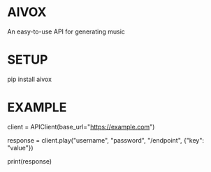 # AIVOX

An easy-to-use API for generating music

# SETUP

pip install aivox

# EXAMPLE

client = APIClient(base_url="https://example.com")

response = client.play("username", "password", "/endpoint", {"key": "value"})

print(response)
